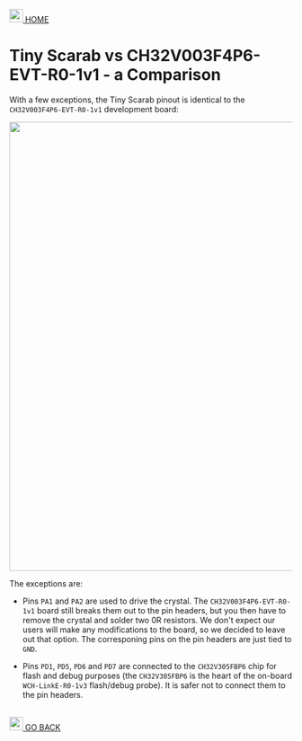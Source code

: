 <a href="../README.md"><img width="24" alt="open_project_01" src="https://github.com/Embeetle/tiny-scarab/assets/19362684/640d8577-87b5-481d-8511-f9ecea8db5e7"> HOME</a>

# Tiny Scarab vs CH32V003F4P6-EVT-R0-1v1 - a Comparison

With a few exceptions, the Tiny Scarab pinout is identical to the `CH32V003F4P6-EVT-R0-1v1` development board:

<img width="800" src="https://github.com/Embeetle/tiny-scarab/assets/19362684/9edd799f-8b77-4ab7-be1a-869cee57abe2">

The exceptions are:

- Pins `PA1` and `PA2` are used to drive the crystal. The `CH32V003F4P6-EVT-R0-1v1` board still breaks them out to the pin headers, but you then have to remove the crystal and solder two 0R resistors. We don't expect our users will make any modifications to the board, so we decided to leave out that option. The corresponing pins on the pin headers are just tied to `GND`.

- Pins `PD1`, `PD5`, `PD6` and `PD7` are connected to the `CH32V305FBP6` chip for flash and debug purposes (the `CH32V305FBP6` is the heart of the on-board `WCH-LinkE-R0-1v3` flash/debug probe). It is safer not to connect them to the pin headers.

&nbsp;<br>
<a href="../README.md#index"><img width="24" src="https://github.com/Embeetle/tiny-scarab/assets/19362684/7eef998b-278f-46d1-8f7c-8e4333ccd19c"> GO BACK</a>
